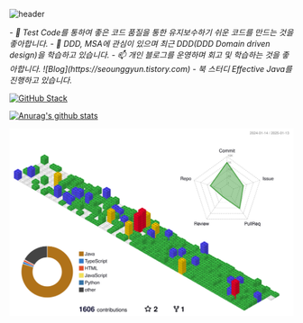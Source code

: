 ![header](https://capsule-render.vercel.app/api?text=한승균입니다&color=auto&type=waving&fontColor=d6ace6)
<p>
  <em>
- 🌱 Test Code를 통하여 좋은 코드 품질을 통한 유지보수하기 쉬운 코드를 만드는 것을 좋아합니다.  
- 👯 DDD, MSA에 관심이 있으며 최근 DDD(DDD Domain driven design)을 학습하고 있습니다. 
- 📫 개인 블로그를 운영하며 회고 및 학습하는 것을 좋아합니다. ![Blog](https://seounggyun.tistory.com)
- 북 스터디 Effective Java를 진행하고 있습니다. 
   </em>
</p>

[![GitHub Stack](https://streak-stats.demolab.com?user=hanseu9839&theme=dark&locale=ko&date_format=%5BY%20%5DM%20j&mode=weekly)](https://git.io/streak-stats)

[![Anurag's github stats](https://github-readme-stats.vercel.app/api?username=hanseu9839)](https://github.com/anuraghazra/github-readme-stats)

![](./profile-3d-contrib/profile-gitblock.svg)
